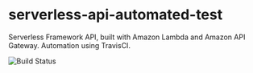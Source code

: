 # serverless-api-automated-test
Serverless Framework API, built with Amazon Lambda and Amazon API Gateway. Automation using TravisCI.

![Build Status](https://travis-ci.org/bilgeryahov/serverless-api-automated-test.svg?branch=master)